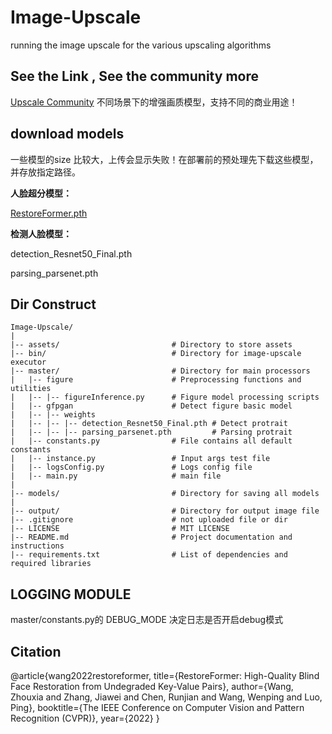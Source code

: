 # Image-Upscale
running the image upscale for the various upscaling algorithms

## See the Link , See the community more
[Upscale Community](https://openmodeldb.info/)
不同场景下的增强画质模型，支持不同的商业用途！

## download models
一些模型的size 比较大，上传会显示失败！在部署前的预处理先下载这些模型，并存放指定路径。

**人脸超分模型：**

[RestoreFormer.pth](https://github.com/wzhouxiff/RestoreFormer) 

**检测人脸模型：**

detection_Resnet50_Final.pth 

parsing_parsenet.pth

## Dir Construct

```code
Image-Upscale/
|
|-- assets/                         # Directory to store assets
|-- bin/                            # Directory for image-upscale executor
|-- master/                         # Directory for main processors
|   |-- figure                      # Preprocessing functions and utilities
|   |-- |-- figureInference.py      # Figure model processing scripts 
|   |-- gfpgan                      # Detect figure basic model
|   |-- |-- weights
|   |-- |-- |-- detection_Resnet50_Final.pth # Detect protrait 
|   |-- |-- |-- parsing_parsenet.pth         # Parsing protrait
|   |-- constants.py                # File contains all default constants
|   |-- instance.py                 # Input args test file
|   |-- logsConfig.py               # Logs config file
|   |-- main.py                     # main file
|
|-- models/                         # Directory for saving all models
|
|-- output/                         # Directory for output image file
|-- .gitignore                      # not uploaded file or dir
|-- LICENSE                         # MIT LICENSE
|-- README.md                       # Project documentation and instructions
|-- requirements.txt                # List of dependencies and required libraries

```

## LOGGING MODULE

master/constants.py的 DEBUG_MODE 决定日志是否开启debug模式

## Citation

@article{wang2022restoreformer,
  title={RestoreFormer: High-Quality Blind Face Restoration from Undegraded Key-Value Pairs},
  author={Wang, Zhouxia and Zhang, Jiawei and Chen, Runjian and Wang, Wenping and Luo, Ping},
  booktitle={The IEEE Conference on Computer Vision and Pattern Recognition (CVPR)},
  year={2022}
}

